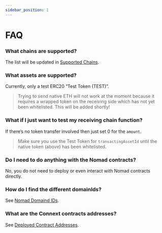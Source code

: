 ```yaml
---
sidebar_position: 1
---
```


# FAQ

### What chains are supported?

The list will be updated in [Supported Chains](../../Basics/chains.md/#supported-chains).

### What assets are supported?

Currently, only a test ERC20 “Test Token (TEST)”.

> Trying to send native ETH will not work at the moment because it requires a wrapped token on the receiving side which has not yet been whitelisted. This will be added shortly!

### What if I just want to test my receiving chain function?

If there’s no token transfer involved then just set 0 for the `amount`.

> Make sure you use the Test Token for `transactingAssetId` until the native token (above) has been whitelisted.

### Do I need to do anything with the Nomad contracts?

No, you do not need to deploy or even interact with Nomad contracts directly.

### How do I find the different domainIds?

See [Nomad Domaind IDs](./testing-against-testnet.md/#nomad-domain-ids).

### What are the Connext contracts addresses?

See [Deployed Contract Addresses](./testing-against-testnet.md/#deployed-contract-addresses).
